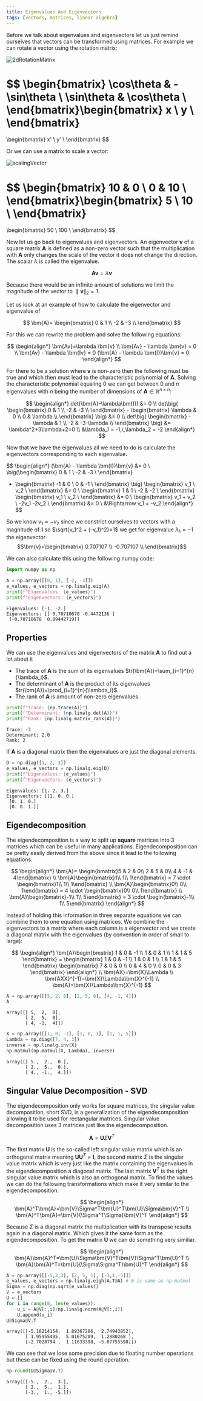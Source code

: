 ```yaml
---
title: Eigenvalues And Eigenvectors
tags: [vectors, matrices, linear algebra]
---
```



<!--- WARNING: THIS FILE WAS AUTOGENERATED! DO NOT EDIT! Instead, edit the notebook w/the location & name as this file.-->

Before we talk about eigenvalues and eigenvectors let us just remind ourselves that vectors can be transformed using matrices. For example we can rotate a vector using the rotation matrix:

![2dRotationMatrix](/img/maths/2dRotationMatrix.png)

$$
\begin{bmatrix}
  \cos\theta & -\sin\theta \\
  \sin\theta &  \cos\theta \\
\end{bmatrix}\begin{bmatrix}
  x \\
  y \\
\end{bmatrix}
=
\begin{bmatrix}
  x' \\
  y' \\
\end{bmatrix}
$$

Or we can use a matrix to scale a vector:

![scalingVector](/img/maths/scalingVector.png)

$$
\begin{bmatrix}
  10 & 0 \\
  0 & 10 \\
\end{bmatrix}\begin{bmatrix}
  5 \\
  10 \\
\end{bmatrix}
=
\begin{bmatrix}
  50 \\
  100 \\
\end{bmatrix}
$$

Now let us go back to eigenvalues and eigenvectors. An eigenvector $\bm{v}$ of a square matrix $\bm{A}$ is defined as a non-zero vector such that the multiplication with $\bm{A}$ only changes the scale of the vector it does not change the direction. The scalar $\lambda$ is called the eigenvalue.

$$\bm{Av}=\lambda \bm{v}$$

Because there would be an infinite amount of solutions we limit the magnitude of the vector to $\parallel\bm{v}\parallel_2=1$.

Let us look at an example of how to calculate the eigenvector and eigenvalue of

$$
\bm{A}=
\begin{bmatrix}
  0 & 1 \\
  -2 & -3 \\
\end{bmatrix}
$$

For this we can rewrite the problem and solve the following equations:

$$
\begin{align*}
\bm{Av}=\lambda \bm{v} \\
\bm{Av} - \lambda \bm{v} = 0 \\
\bm{Av} - \lambda \bm{Iv} = 0
(\bm{A} - \lambda \bm{I})\bm{v} = 0
\end{align*}
$$

For there to be a solution where $\bm{v}$ is non-zero then the following must be true and which then must lead to the characteristic polynomial of $\bm{A}$. Solving the characteristic polynomial equaling 0 we can get between 0 and $n$ eigenvalues with $n$ being the number of dimensions of $\bm{A} \in \mathbb{R}^{n \times n}$:

$$
\begin{align*}
det(\bm{A}-\lambda\bm{I}) &= 0 \\
det\big(
    \begin{bmatrix}
      0 & 1 \\
      -2 & -3 \\
    \end{bmatrix}
    - \begin{bmatrix}
      \lambda & 0 \\
      0 & \lambda \\
    \end{bmatrix}
\big) &= 0 \\
det\big(
    \begin{bmatrix}
      -\lambda & 1 \\
      -2 & -3-\lambda \\
    \end{bmatrix}
\big) &= \lambda^2+3\lambda+2=0 \\
&\lambda_1 = -1,\,\lambda_2 = -2
\end{align*}
$$

Now that we have the eigenvalues all we need to do is calculate the eigenvectors corresponding to each eigenvalue.

$$
\begin{align*}
(\bm{A} - \lambda \bm{I})\bm{v} &= 0 \\
\big(\begin{bmatrix}
      0 & 1 \\
      -2 & -3 \\
\end{bmatrix}
- \begin{bmatrix}
      -1 & 0 \\
      0 & -1 \\
\end{bmatrix} \big)
\begin{bmatrix}
      v_1 \\
      v_2 \\
\end{bmatrix} &= 0 \\
\begin{bmatrix}
      1 & 1 \\
      -2 & -2 \\
\end{bmatrix}
\begin{bmatrix}
      v_1 \\
      v_2 \\
\end{bmatrix} &= 0 \\
\begin{bmatrix}
      v_1 + v_2 \\
      -2v_1 -2v_2 \\
\end{bmatrix} &= 0 \\
&\Rightarrow v_1 = -v_2
\end{align*}
$$

So we know $v_1 = -v_2$ since we constrict ourselves to vectors with a magnitude of 1 so $\sqrt{v_1^2 + (-v_1)^2}=1$ we get for eigenvalue $\lambda_1=-1$ the eigenvector
$$\bm{v}=\begin{bmatrix}
      0.707107 \\
      -0.707107 \\
\end{bmatrix}$$

We can also calculate this using the following numpy code:


```python
import numpy as np

A = np.array([[0, 1], [-2, -3]])
e_values, e_vectors = np.linalg.eig(A)
print(f"Eigenvalues: {e_values}")
print(f"Eigenvectors: {e_vectors}")
```

<CodeOutputBlock lang="python">

    Eigenvalues: [-1. -2.]
    Eigenvectors: [[ 0.70710678 -0.4472136 ]
     [-0.70710678  0.89442719]]


</CodeOutputBlock>

## Properties

We can use the eigenvalues and eigenvectors of the matrix $\bm{A}$ to find out a lot about it

- The trace of $\bm{A}$ is the sum of its eigenvalues $tr(\bm{A})=\sum_{i=1}^{n}{\lambda_i}$.
- The determinant of $\bm{A}$ is the product of its eigenvalues $tr(\bm{A})=\prod_{i=1}^{n}{\lambda_i}$.
- The rank of $\bm{A}$ is amount of non-zero eigenvalues.



```python
print(f"Trace: {np.trace(A)}")
print(f"Determinant: {np.linalg.det(A)}")
print(f"Rank: {np.linalg.matrix_rank(A)}")
```

<CodeOutputBlock lang="python">

    Trace: -3
    Determinant: 2.0
    Rank: 2


</CodeOutputBlock>

If $\bm{A}$ is a diagonal matrix then the eigenvalues are just the diagonal elements.


```python
D = np.diag([1, 2, 3])
e_values, e_vectors = np.linalg.eig(D)
print(f"Eigenvalues: {e_values}")
print(f"Eigenvectors: {e_vectors}")
```

<CodeOutputBlock lang="python">

    Eigenvalues: [1. 2. 3.]
    Eigenvectors: [[1. 0. 0.]
     [0. 1. 0.]
     [0. 0. 1.]]


</CodeOutputBlock>

## Eigendecomposition

The eigendecomposition is a way to split up **square** matrices into 3 matrices which can be useful in many applications. Eigendecomposition can be pretty easily derived from the above since it lead to the following equations:

$$
\begin{align*}
    \bm{A}= \begin{bmatrix}5 & 2 & 0\\ 2 & 5 & 0\\ 4 & -1 & 4\end{bmatrix} \\
    \bm{A}\begin{bmatrix}1\\ 1\\ 1\end{bmatrix} = 7 \cdot \begin{bmatrix}1\\ 1\\ 1\end{bmatrix} \\
    \bm{A}\begin{bmatrix}0\\ 0\\ 1\end{bmatrix} = 4 \cdot \begin{bmatrix}0\\ 0\\ 1\end{bmatrix} \\
    \bm{A}\begin{bmatrix}-1\\ 1\\ 5\end{bmatrix} = 3 \cdot \begin{bmatrix}-1\\ 1\\ 5\end{bmatrix}
\end{align*}
$$

Instead of holding this information in three separate equations we can combine them to one equation using matrices. We combine the eigenvectors to a matrix where each column is a eigenvector and we create a diagonal matrix with the eigenvalues (by convention in order of small to large):

$$
\begin{align*}
    \bm{A}\begin{bmatrix}
        1 & 0 & -1 \\
        1 & 0 & 1 \\
        1 & 1 & 5
    \end{bmatrix}
    = \begin{bmatrix}
         1 & 0 & -1 \\
        1 & 0 & 1 \\
        1 & 1 & 5
    \end{bmatrix}
    \begin{bmatrix}
        7 & 0 & 0 \\
        0 & 4 & 0 \\
        0 & 0 & 3
    \end{bmatrix}
\end{align*} \\
\bm{AX}=\bm{X}\Lambda \\
\bm{AXX}^{-1}=\bm{X}\Lambda\bm{X}^{-1} \\
\bm{A}=\bm{X}\Lambda\bm{X}^{-1}
$$


```python
A = np.array([[5, 2, 0], [2, 5, 0], [4, -1, 4]])
A
```

<CodeOutputBlock lang="python">




    array([[ 5,  2,  0],
           [ 2,  5,  0],
           [ 4, -1,  4]])



</CodeOutputBlock>


```python
X = np.array([[1, 0, -1], [1, 0, 1], [1, 1, 5]])
Lambda = np.diag([7, 4, 3])
inverse = np.linalg.inv(X)
np.matmul(np.matmul(X, Lambda), inverse)
```

<CodeOutputBlock lang="python">




    array([[ 5.,  2.,  0.],
           [ 2.,  5.,  0.],
           [ 4., -1.,  4.]])



</CodeOutputBlock>

## Singular Value Decomposition - SVD

The eigendecomposition only works for square matrices, the singular value decomposition, short SVD, is a generalization of the eigendecomposition allowing it to be used for rectangular matrices. Singular value decomposition uses 3 matrices just like the eigendecomposition.

$$\bm{A}=\bm{U}\Sigma\bm{V}^T$$

The first matrix $\bm{U}$ is the so-called left singular value matrix which is an orthogonal matrix meaning $\bm{UU}^T=\bm{I}$, the second matrix $\Sigma$ is the singular value matrix which is very just like the matrix containing the eigenvalues in the eigendecomposition a diagonal matrix. The last matrix $\bm{V}^T$ is the right singular value matrix which is also an orthogonal matrix. To find the values we can do the following transformations which make it very similar to the eigendecomposition.

$$
\begin{align*}
    \bm{A}^T\bm{A}=\bm{V}\Sigma^T\bm{U}^T\bm{U}\Sigma\bm{V}^T \\
    \bm{A}^T\bm{A}=\bm{V}(\Sigma^T\Sigma)\bm{V}^T
\end{align*}
$$

Because $\Sigma$ is a diagonal matrix the multiplication with its transpose results again in a diagonal matrix. Which gives it the same form as the eigendecomposition. To get the matrix $\bm{U}$ we can do something very similiar.

$$
\begin{align*}
    \bm{A}\bm{A}^T=\bm{U}\Sigma\bm{V}^T\bm{V}\Sigma^T\bm{U}^T \\
    \bm{A}\bm{A}^T=\bm{U}(\Sigma\Sigma^T)\bm{U}^T
\end{align*}
$$



```python
A = np.array([[-5,2,3], [2, 5, 1], [-3,1,-5]])
e_values, e_vectors = np.linalg.eigh(A.T@A) # @ is same as np.matmul
Sigma = np.diag(np.sqrt(e_values))
V = e_vectors
U = []
for i in range(0, len(e_values)):
    u_i = A@V[:,i]/np.linalg.norm(A@V[:,i])
    U.append(u_i)
U@Sigma@V.T
```

<CodeOutputBlock lang="python">




    array([[-5.18214154,  1.89367286,  2.74943852],
           [ 1.95955405,  5.01675209,  1.2880268 ],
           [-2.7028794 ,  1.11633398, -5.07755598]])



</CodeOutputBlock>

We can see that we lose some precision due to floating number operations but these can be fixed using the round operation.


```python
np.round(U@Sigma@V.T)
```

<CodeOutputBlock lang="python">




    array([[-5.,  2.,  3.],
           [ 2.,  5.,  1.],
           [-3.,  1., -5.]])



</CodeOutputBlock>
